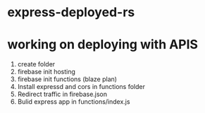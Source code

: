 # express-deployed-rs
# working on deploying with APIS
1. create folder
2. firebase init hosting
3. firebase init functions (blaze plan)
4. Install expressd and cors in functions folder
5. Redirect traffic in firebase.json
6. Bulid express app in functions/index.js


